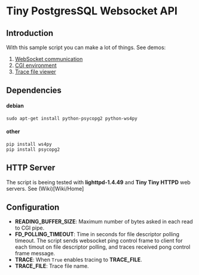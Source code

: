 # Tiny PostgresSQL Websocket API

## Introduction
With this sample script you can make a lot of things. See demos:

1. [WebSocket communication](https://ralac.openchain.pt/local/app/api/tinypgwebapi.cgi?wstest)
2. [CGI environment](https://ralac.openchain.pt/local/app/api/tinypgwebapi.cgi?print_env)
2. [Trace file viewer](https://ralac.openchain.pt/local/app/api/tinypgwebapi.cgi?trace_viewer)

## Dependencies
#### debian
```
sudo apt-get install python-psycopg2 python-ws4py
```

#### other
```
pip install ws4py
pip install psycopg2
```

## HTTP Server
The script is beeing tested with **lighttpd-1.4.49** and **Tiny Tiny HTTPD** web servers. See (Wiki)[Wiki/Home]

## Configuration

- **READING_BUFFER_SIZE**: Maximum number of bytes asked in each read to CGI pipe.
- **FD_POLLING_TIMEOUT**: Time in seconds for file descriptor polling timeout. The script sends websocket ping control frame to client for each timout on file descriptor polling, and traces received pong control frame message.
- **TRACE**: When `True` enables tracing to **TRACE_FILE**.
- **TRACE_FILE**: Trace file name.
